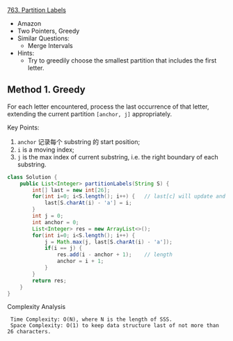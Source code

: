 [763. Partition Labels](https://leetcode.com/problems/partition-labels/)

* Amazon
* Two Pointers, Greedy
* Similar Questions:
    * Merge Intervals
* Hints:
    * Try to greedily choose the smallest partition that includes the first letter.


## Method 1. Greedy
For each letter encountered, process the last occurrence of that letter, extending the current partition `[anchor, j]` appropriately.

Key Points:
1. `anchor` 记录每个 substring 的 start position;
2. `i` is a moving index;
3. `j` is the max index of current substring, i.e. the right boundary of each substring.

```java
class Solution {
    public List<Integer> partitionLabels(String S) {
        int[] last = new int[26];
        for(int i=0; i<S.length(); i++) {   // last[c] will update and keep the last index of character c
            last[S.charAt(i) - 'a'] = i;
        }
        int j = 0;
        int anchor = 0;
        List<Integer> res = new ArrayList<>();
        for(int i=0; i<S.length(); i++) {
            j = Math.max(j, last[S.charAt(i) - 'a']);
            if(i == j) {
                res.add(i - anchor + 1);    // length
                anchor = i + 1;
            }
        }
        return res;
    }
}
```
 
Complexity Analysis
 
     Time Complexity: O(N), where N is the length of SSS.
     Space Complexity: O(1) to keep data structure last of not more than 26 characters.
